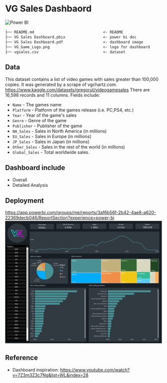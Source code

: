 # VG Sales Dashbaord

![Power BI](https://img.shields.io/badge/%20Power%20BI-FFFFFF?style=for-the-badge&logo=Power%20BI&logoColor=F2C811)

```
├── README.md                               <- README
├── VG Sales Dashboard.pbix                 <- power bi doc
├── VG Sales Dashboard.pdf                  <- dashboard image
├── VG_Game_Logo.png                        <- logo for dashboard
├── vgsales.csv                             <- dataset  
```

## Data 
This dataset contains a list of video games with sales greater than 100,000 copies. It was generated by a scrape of vgchartz.com. 
https://www.kaggle.com/datasets/gregorut/videogamesales
There are 16,598 records and 11 columns. Fields include: 
- `Name` - The games name
- `Platform` - Platform of the games release (i.e. PC,PS4, etc.)
- `Year` - Year of the game's sales
- `Genre` - Genre of the game
- `Publisher` - Publisher of the game
- `NA_Sales` - Sales in North America (in millions)
- `EU_Sales` - Sales in Europe (in millions)
- `JP_Sales` - Sales in Japan (in millions)
- `Other_Sales` - Sales in the rest of the world (in millions)
- `Global_Sales` - Total worldwide sales.
  
## Dashboard include
* Overall
* Detailed Analysis

## Deployment
https://app.powerbi.com/groups/me/reports/3af6b56f-2b42-4ae8-a620-22369decb046/ReportSection?experience=power-bi
 <img src="https://github.com/Taweilo/vg-sales-dashbaord/blob/main/VG%20Sales%20Dashboard.pdf" width="1000">

## Reference 
- Dashboard inspiration: https://www.youtube.com/watch?v=7Z3m3Z3c7Ng&list=WL&index=28

